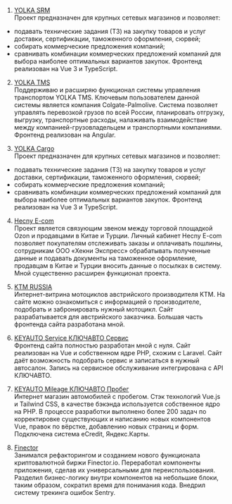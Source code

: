 ﻿1. <a href="https://dev.srm.yolka.io" target="_blank">YOLKA SRM</a></br>
Проект предназначен для крупных сетевых магазинов и позволяет:
-	подавать технические задания (ТЗ) на закупку товаров и услуг доставки, сертификации, таможенного оформления, сюрвей;
-	собирать коммерческие предложения компаний;
-	сравнивать комбинации коммерческих предложений компаний для выбора наиболее оптимальных вариантов закупок. 
Фронтенд реализован на Vue 3 и TypeScript.

2. <a href="https://tms.cp.yolka.io" target="_blank">YOLKA TMS</a></br>
Поддерживаю и расширяю функционал системы управления транспортом YOLKA TMS. Ключевым пользователем данной системы является компания Colgate-Palmolive.
Система позволяет управлять перевозкой грузов по всей России, планировать отгрузку, выгрузку, транспортные расходы, налаживать взаимодействие между компанией-грузовладельцем и транспортными компаниями.
Фронтенд реализован на Angular.

3. <a href="https://dev.cargo.yolka.io" target="_blank">YOLKA Cargo</a></br>
Проект предназначен для крупных сетевых магазинов и позволяет:
-	подавать технические задания (ТЗ) на закупку товаров и услуг доставки, сертификации, таможенного оформления, сюрвей;
-	собирать коммерческие предложения компаний;
-	сравнивать комбинации коммерческих предложений компаний для выбора наиболее оптимальных вариантов закупок. 
Фронтенд реализован на Vue 3 и TypeScript.

4. <a href="https://e-com.hecny.ru/" target="_blank">Hecny E-com</a></br>
Проект является связующим звеном между торговой площадкой Ozon и продавцами в Китае и Турции. 
Личный кабинет Hecny E-com позволяет покупателям отслеживать заказы и оплачивать пошлины, сотрудникам ООО «Хекни Экспресс» обрабатывать полученные данные и подавать документы на таможенное оформление, продавцам в Китае и Турции вносить данные о посылках в систему.
Мной существенно расширен функционал проекта.

7. <a href="https://ktm-rus.ru/" target="_blank">KTM RUSSIA</a></br>
Интернет-витрина мотоциклов австрийского производителя KTM. На сайте можно ознакомиться с информацией о производителе, подобрать и забронировать нужный мотоцикл. Сайт разрабатывается для австрийского заказчика. Большая часть фронтенда сайта разработана мной.

5. <a href="https://service-keyauto.ru/" target="_blank">KEYAUTO Service КЛЮЧАВТО Сервис</a></br>
Фронтенд сайта полностью разработан мной с нуля. Сайт реализован на Vue и собственном ядре PHP, схожим с Laravel. Сайт даёт возможность подобрать сервис и записаться в нужный автосалон. Запись на сервисное обслуживание интегрирована с API КЛЮЧАВТО. 

6. <a href="https://keyauto-probeg.ru/" target="_blank">KEYAUTO Mileage КЛЮЧАВТО Пробег</a></br>
Интернет магазин автомобилей с пробегом. Стэк технологий Vue.js и Tailwind CSS, в качестве бэкэнда используется собственное ядро на PHP.
В процессе разработки выполнено более 200 задач по корректировке существующих и написанию новых компонентов Vue, правок по вёрстке, добавлению новых страниц и форм.
Подключена система eCredit, Яндекс.Карты.

8. <a href="https://finector.io/" target="_blank">Finector</a></br>
Занимался рефакторингом и созданием нового функционала криптовалютной биржи Finector.io.
Переработал компоненты приложения, сделав их универсальными для переиспользования.
Разделил бизнес-логику внутри компонентов на небольшие блоки, таким образом, сократил время для понимания кода.
Внедрил систему трекинга ошибок Sentry.